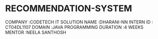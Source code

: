# RECOMMENDATION-SYSTEM
COMPANY :CODETECH IT SOLUTION
NAME :DHARANI-NN
INTERN ID : CT04DL1107
DOMAIN :JAVA PROGRAMMING
DURATION :4 WEEKS
MENTOR :NEELA SANTHOSH

